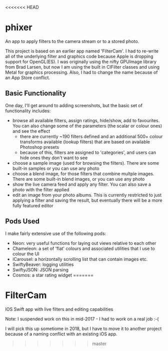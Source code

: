 <<<<<<< HEAD
# phixer

An app to apply filters to the camera stream or to a stored photo.

This project is based on an earlier app named 'FilterCam'. I had to re-write all of the underlying filter and graphics code because Apple is dropping support for OpenGL(ES). 
I was originally using the nifty GPUImage library from Brad Larsen, but now I am using the built in CIFilter classes and using Metal for graphics processing. 
Also, I had to change the name because of an App Store conflict.


## Basic Functionality

One day, I'll get around to adding screenshots, but the basic set of functionality includes:


- browse all available filters, assign ratings, hide/show, add to favourites. You can also change some of the parameters (the scalar or colour ones) and see the effect
    - there are currently ~190 filters defined and an additional 500+ colour transforms available (lookup filters) that are based on available Photoshop presets
    - because of this, filters are assigned to 'categories', and users can hide ones they don't want to see
- choose a sample image (used for browsing the filters). There are some built-in samples or you can use any photo
- choose a blend image, for those filters that combine multple images. There are some built-in blend images, or you can use any photo
- show the live camera feed and apply any filter. You can also save a photo with the filter applied
- edit an image from your photo albums. This is currently restricted to just applying a filter and saving the result, but eventually there will be a more fully featured editor


## Pods Used
I make fairly extensive use of the following pods:

- Neon: very useful functions for laying out views relative to each other
- Chameleon: a set of 'flat' colours and associated utilities that I use to colour the UI
- iCarousel: a horizontally scrolling list that can contain images etc.
- SwiftyBeaver: logging utilities
- SwiftyJSON: JSON parsing
- Cosmos: a star rating widget
=======
# FilterCam
IOS Swift app with live filters and editing capabilities

Note: I suspended work on this in mid-2017 - I had to work on a real job :-(

I will pick this up sometiome in 2018, but I have to move it to another project because of a naming conflict with an existing iOS app.
>>>>>>> master
